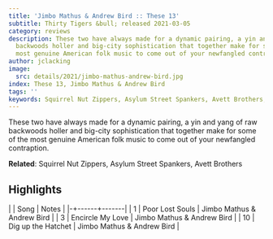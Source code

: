```yaml
---
title: 'Jimbo Mathus & Andrew Bird :: These 13'
subtitle: Thirty Tigers &bull; released 2021-03-05
category: reviews
description: These two have always made for a dynamic pairing, a yin and yang of raw
  backwoods holler and big-city sophistication that together make for some of the
  most genuine American folk music to come out of your newfangled contraption.
author: jclacking
image:
  src: details/2021/jimbo-mathus-andrew-bird.jpg
index: These 13, Jimbo Mathus & Andrew Bird
tags: ''
keywords: Squirrel Nut Zippers, Asylum Street Spankers, Avett Brothers, Thirty Tigers
---
```

These two have always made for a dynamic pairing, a yin and yang of raw backwoods holler and big-city sophistication that together make for some of the most genuine American folk music to come out of your newfangled contraption.<!--more-->

**Related**: Squirrel Nut Zippers, Asylum Street Spankers, Avett Brothers

## Highlights

| | Song | Notes |
|-+------+-------|
| 1 | Poor Lost Souls | Jimbo Mathus & Andrew Bird |
| 3 | Encircle My Love | Jimbo Mathus & Andrew Bird |
| 10 | Dig up the Hatchet | Jimbo Mathus & Andrew Bird |

